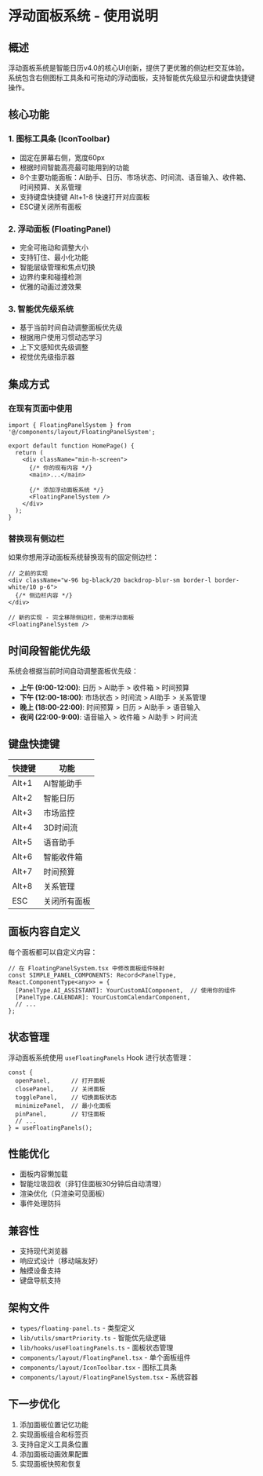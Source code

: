 # 浮动面板系统 - 使用说明

## 概述

浮动面板系统是智能日历v4.0的核心UI创新，提供了更优雅的侧边栏交互体验。系统包含右侧图标工具条和可拖动的浮动面板，支持智能优先级显示和键盘快捷键操作。

## 核心功能

### 1. 图标工具条 (IconToolbar)
- 固定在屏幕右侧，宽度60px
- 根据时间智能高亮最可能用到的功能
- 8个主要功能面板：AI助手、日历、市场状态、时间流、语音输入、收件箱、时间预算、关系管理
- 支持键盘快捷键 Alt+1-8 快速打开对应面板
- ESC键关闭所有面板

### 2. 浮动面板 (FloatingPanel)
- 完全可拖动和调整大小
- 支持钉住、最小化功能
- 智能层级管理和焦点切换
- 边界约束和碰撞检测
- 优雅的动画过渡效果

### 3. 智能优先级系统
- 基于当前时间自动调整面板优先级
- 根据用户使用习惯动态学习
- 上下文感知优先级调整
- 视觉优先级指示器

## 集成方式

### 在现有页面中使用

```tsx
import { FloatingPanelSystem } from '@/components/layout/FloatingPanelSystem';

export default function HomePage() {
  return (
    <div className="min-h-screen">
      {/* 你的现有内容 */}
      <main>...</main>
      
      {/* 添加浮动面板系统 */}
      <FloatingPanelSystem />
    </div>
  );
}
```

### 替换现有侧边栏

如果你想用浮动面板系统替换现有的固定侧边栏：

```tsx
// 之前的实现
<div className="w-96 bg-black/20 backdrop-blur-sm border-l border-white/10 p-6">
  {/* 侧边栏内容 */}
</div>

// 新的实现 - 完全移除侧边栏，使用浮动面板
<FloatingPanelSystem />
```

## 时间段智能优先级

系统会根据当前时间自动调整面板优先级：

- **上午 (9:00-12:00)**: 日历 > AI助手 > 收件箱 > 时间预算
- **下午 (12:00-18:00)**: 市场状态 > 时间流 > AI助手 > 关系管理
- **晚上 (18:00-22:00)**: 时间预算 > 日历 > AI助手 > 语音输入
- **夜间 (22:00-9:00)**: 语音输入 > 收件箱 > AI助手 > 时间流

## 键盘快捷键

| 快捷键 | 功能 |
|--------|------|
| Alt+1 | AI智能助手 |
| Alt+2 | 智能日历 |
| Alt+3 | 市场监控 |
| Alt+4 | 3D时间流 |
| Alt+5 | 语音助手 |
| Alt+6 | 智能收件箱 |
| Alt+7 | 时间预算 |
| Alt+8 | 关系管理 |
| ESC | 关闭所有面板 |

## 面板内容自定义

每个面板都可以自定义内容：

```tsx
// 在 FloatingPanelSystem.tsx 中修改面板组件映射
const SIMPLE_PANEL_COMPONENTS: Record<PanelType, React.ComponentType<any>> = {
  [PanelType.AI_ASSISTANT]: YourCustomAIComponent,  // 使用你的组件
  [PanelType.CALENDAR]: YourCustomCalendarComponent,
  // ...
};
```

## 状态管理

浮动面板系统使用 `useFloatingPanels` Hook 进行状态管理：

```tsx
const {
  openPanel,      // 打开面板
  closePanel,     // 关闭面板
  togglePanel,    // 切换面板状态
  minimizePanel,  // 最小化面板
  pinPanel,       // 钉住面板
  // ...
} = useFloatingPanels();
```

## 性能优化

- 面板内容懒加载
- 智能垃圾回收（非钉住面板30分钟后自动清理）
- 渲染优化（只渲染可见面板）
- 事件处理防抖

## 兼容性

- 支持现代浏览器
- 响应式设计（移动端友好）
- 触摸设备支持
- 键盘导航支持

## 架构文件

- `types/floating-panel.ts` - 类型定义
- `lib/utils/smartPriority.ts` - 智能优先级逻辑  
- `lib/hooks/useFloatingPanels.ts` - 面板状态管理
- `components/layout/FloatingPanel.tsx` - 单个面板组件
- `components/layout/IconToolbar.tsx` - 图标工具条
- `components/layout/FloatingPanelSystem.tsx` - 系统容器

## 下一步优化

1. 添加面板位置记忆功能
2. 实现面板组合和标签页
3. 支持自定义工具条位置
4. 添加面板动画效果配置
5. 实现面板快照和恢复